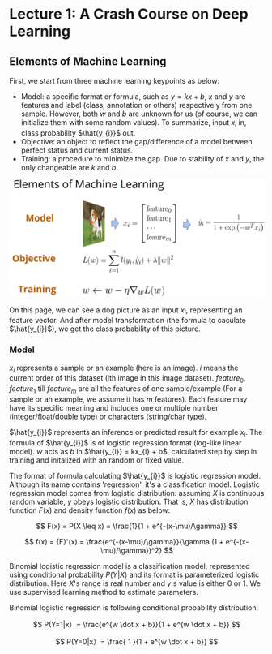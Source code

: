 # Lecture 1: A Crash Course on Deep Learning

## Elements of Machine Learning

First, we start from three machine learning keypoints as below:

- Model: a specific format or formula, such as $y=kx+b$, $x$ and $y$ are features and label (class, annotation or others) respectively from one sample. However, both $w$ and $b$ are unknown for us (of course, we can initialize them with some random values). To summarize, input $x_{i}$ in, class probability $\hat{y_{i}}$ out.
- Objective: an object to reflect the gap/difference of a model between perfect status and current status.
- Training: a procedure to minimize the gap. Due to stability of $x$ and $y$, the only changeable are $k$ and $b$.

![](./img/elements-of-ml.png)

On this page, we can see a dog picture as an input $x_{i}$, representing an feature vector. And after model transformation (the formula to caculate $\hat{y_{i}}$), we get the class probability of this picture.

### Model

$x_{i}$ represents a sample or an example (here is an image). $i$ means the current order of this dataset (ith image in this image dataset). $feature_{0}$, $feature_{1}$ till $feature_{m}$ are all the features of one sample/example (For a sample or an example, we assume it has $m$ features). Each feature may have its specific meaning and includes one or multiple number (integer/float/double type) or characters (string/char type).

$\hat{y_{i}}$ represents an inference or predicted result for example $x_{i}$. The formula of $\hat{y_{i}}$ is of logistic regression format (log-like linear model). $w$ acts as $b$ in $\hat{y_{i}} = kx_{i} + b$, calculated step by step in training and initalized with an random or fixed value.

The format of formula calculating $\hat{y_{i}}$ is logistic regression model. Although its name contains 'regression', it's a classification model. Logistic regression model comes from logistic distribution: assuming $X$ is continuous random variable, $y$ obeys logistic distribution. That is, $X$ has distribution function $F(x)$ and density function $f(x)$ as below: 

$$
F(x) = P(X \leq x) = \frac{1}{1 + e^{-(x-\mu)/\gamma}}
$$

$$
f(x) = {F}'(x) = \frac{e^{-(x-\mu)/\gamma}}{\gamma (1 + e^{-(x-\mu)/\gamma})^2}
$$

Binomial logistic regression model is a classification model, represented using conditional probability $P(Y|X)$ and its format is parameterized logistic distribution. Here $X$'s range is real number and $y$'s value is either $0$ or $1$. We use supervised learning method to estimate parameters.

Binomial logistic regression is following conditional probability distribution:

$$
P(Y=1|x）= \frac{e^{w \dot x + b}}{1 + e^{w \dot x + b}}
$$

$$
P(Y=0|x）= \frac{ 1 }{1 + e^{w \dot x + b}}
$$
